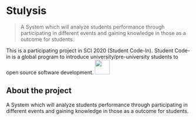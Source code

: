 # Stulysis
> A System which will analyze students performance through participating in different events and gaining knowledge in those as a outcome for students.

This is a participating project in SCI 2020 (Student Code-In). Student Code-in is a global program to introduce university/pre-university students to open source software development. <img src = "https://github.com/sambhav228/Stulysis/blob/master/sci.jpeg" height = "40" width = "40">

## About the project
A System which will analyze students performance through participating in different events and gaining knowledge in those as a outcome for students.
